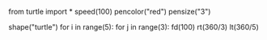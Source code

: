 from turtle import *
speed(100)
pencolor("red")
pensize("3")

shape("turtle")
for i in range(5):
    for j in range(3):
        fd(100)
        rt(360/3)
    lt(360/5)




